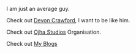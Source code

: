 I am just an average guy.

Check out [Devon Crawford](https://github.com/DevonCrawford), I want to be like him.

Check out [Ojha Studios](https://GitHub.com/Ojha-Studios) Organisation.

Check out [My Blogs](https://github.com/)
